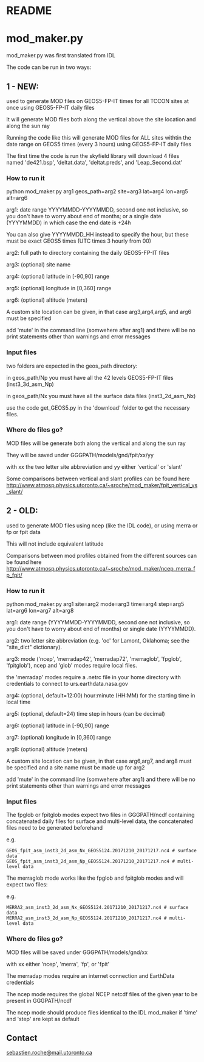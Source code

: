 # README #

# mod_maker.py #
mod_maker.py was first translated from IDL

The code can be run in two ways:

## 1 - NEW: ##

used to generate MOD files on GEOS5-FP-IT times for all TCCON sites at once using GEOS5-FP-IT daily files

It will generate MOD files both along the vertical above the site location and along the sun ray

Running the code like this will generate MOD files for ALL sites withtin the date range on GEOS5 times (every 3 hours) using GEOS5-FP-IT daily files

The first time the code is run the skyfield library will download 4 files named 'de421.bsp', 'deltat.data', 'deltat.preds', and 'Leap_Second.dat'

### How to run it ###

python mod_maker.py arg1 geos_path=arg2 site=arg3 lat=arg4 lon=arg5 alt=arg6

arg1: date range YYYYMMDD-YYYYMMDD, second one not inclusive, so you don't have to worry about end of months; or a single date (YYYYMMDD) in which case the end date is +24h

You can also give YYYYMMDD_HH instead to specify the hour, but these must be exact GEOS5 times (UTC times 3 hourly from 00)

arg2: full path to directory containing the daily GEOS5-FP-IT files

arg3: (optional) site name

arg4: (optional) latitude in [-90,90] range

arg5: (optional) longitude in [0,360] range

arg6: (optional) altitude (meters)

A custom site location can be given, in that case arg3,arg4,arg5, and arg6 must be specified

add 'mute' in the command line (somwehere after arg1) and there will be no print statements other than warnings and error messages 

### Input files ###

two folders are expected in the geos_path directory:

in geos_path/Np you must have all the 42 levels GEOS5-FP-IT files (inst3_3d_asm_Np)

in geos_path/Nx you must have all the surface data files (inst3_2d_asm_Nx)

use the code get_GEOS5.py in the 'download' folder to get the necessary files.

### Where do files go? ###

MOD files will be generate both along the vertical and along the sun ray

They will be saved under GGGPATH/models/gnd/fpit/xx/yy

with xx the two letter site abbreviation and yy either 'vertical' or 'slant'

Some comparisons between vertical and slant profiles can be found here http://www.atmosp.physics.utoronto.ca/~sroche/mod_maker/fpit_vertical_vs_slant/

## 2 - OLD: ##

used to generate MOD files using ncep (like the IDL code), or using merra or fp or fpit data

This will not include equivalent latitude

Comparisons between mod profiles obtained from the different sources can be found here http://www.atmosp.physics.utoronto.ca/~sroche/mod_maker/ncep_merra_fp_fpit/

### How to run it ###
python mod_maker.py arg1 site=arg2 mode=arg3 time=arg4 step=arg5 lat=arg6 lon=arg7 alt=arg8

arg1: date range (YYYYMMDD-YYYYMMDD, second one not inclusive, so you don't have to worry about end of months) or single date (YYYYMMDD).

arg2: two letter site abbreviation (e.g. 'oc' for Lamont, Oklahoma; see the "site_dict" dictionary).

arg3: mode ('ncep', 'merradap42', 'merradap72', 'merraglob', 'fpglob', 'fpitglob'), ncep and 'glob' modes require local files.

the 'merradap' modes require a .netrc file in your home directory with credentials to connect to urs.earthdata.nasa.gov

arg4: (optional, default=12:00)  hour:minute (HH:MM) for the starting time in local time

arg5: (optional, default=24) time step in hours (can be decimal)

arg6: (optional) latitude in [-90,90] range

arg7: (optional) longitude in [0,360] range

arg8: (optional) altitude (meters)

A custom site location can be given, in that case arg6,arg7, and arg8 must be specified and a site name must be made up for arg2

add 'mute' in the command line (somwehere after arg1) and there will be no print statements other than warnings and error messages 

### Input files ###

The fpglob or fpitglob modes expect two files in GGGPATH/ncdf containing concatenated daily files for surface and multi-level data, the concatenated files need to be generated beforehand

e.g.

	GEOS_fpit_asm_inst3_2d_asm_Nx_GEOS5124.20171210_20171217.nc4 # surface data
	GEOS_fpit_asm_inst3_2d_asm_Np_GEOS5124.20171210_20171217.nc4 # multi-level data

The merraglob mode works like the fpglob and fpitglob modes and will expect two files:

e.g.

	MERRA2_asm_inst3_2d_asm_Nx_GEOS5124.20171210_20171217.nc4 # surface data
	MERRA2_asm_inst3_2d_asm_Np_GEOS5124.20171210_20171217.nc4 # multi-level data

### Where do files go? ###

MOD files will be saved under GGGPATH/models/gnd/xx

with xx either 'ncep', 'merra', 'fp', or 'fpit'

The merradap modes require an internet connection and EarthData credentials

The ncep mode requires the global NCEP netcdf files of the given year to be present in GGGPATH/ncdf

The ncep mode should produce files identical to the IDL mod_maker if 'time' and 'step' are kept as default

## Contact ##

sebastien.roche@mail.utoronto.ca
